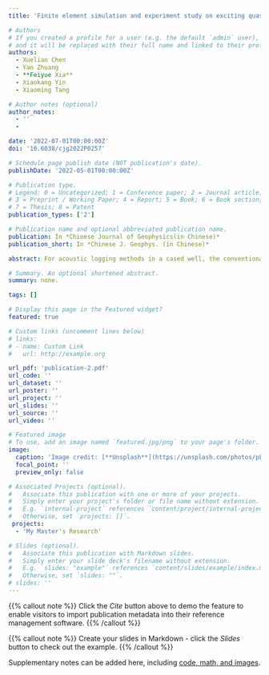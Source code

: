 ```yaml
---
title: 'Finite element simulation and experiment study on exciting quasi-SH wave circumferentially in the casing'

# Authors
# If you created a profile for a user (e.g. the default `admin` user), write the username (folder name) here
# and it will be replaced with their full name and linked to their profile.
authors:
  - Xuelian Chen
  - Yan Zhuang
  - **Feiyue Xia**
  - Xiaokang Yin
  - Xiaoming Tang

# Author notes (optional)
author_notes:
  - ''
  - 

date: '2022-07-01T00:00:00Z'
doi: '10.6038/cjg2022P0257'

# Schedule page publish date (NOT publication's date).
publishDate: '2022-05-01T00:00:00Z'

# Publication type.
# Legend: 0 = Uncategorized; 1 = Conference paper; 2 = Journal article;
# 3 = Preprint / Working Paper; 4 = Report; 5 = Book; 6 = Book section;
# 7 = Thesis; 8 = Patent
publication_types: ['2']

# Publication name and optional abbreviated publication name.
publication: In *Chinese Journal of Geophysics(in Chinese)*
publication_short: In *Chinese J. Geophys. (in Chinese)*

abstract: For acoustic logging methods in a cased well, the conventional working pattern is that the acoustic wave is excited in the mud and radiates into the casing, and then the casing wave is induced. This way is not eficient in heavy weight or gassy mud. This paper introduces the electromagnetic acoustic transducer (EMAT) based on Lorentz force mechanism into the cased well. The advantages of EMAT are that the quasi-SH waves can be induced in the casing directly without acoustic coupling between mud and casing. The quasi-SH waves are polarized in the axial direction and propagates circumferentially. Combining the COMSOL finite element simulation the Lorentz force type electromagnetic ultrasonic transducers are designed and optimized. Quasi SH0 and higher modes can be excited in the casing. The electromagnetic ultrasonic transducers based on the simulation results recorded the SH waves propagating circumferentially along the casing in the laboratory. In a well-bonded well, quasi-SH waves propagate along the casing circumferentially and leak energy into the cement behind the casing, and the leak quasi-SH waves can be reflected at the interface between cement and formation. Then the reflected waves can be coupled into the casing and received by the receivers. In hard and soft formation cased well models, the reflected waves are in opposite phases. Comparing with direct waves, the phase changes of reflected waves fully verify the propagation characteristics of quasi-SH waves.

# Summary. An optional shortened abstract.
summary: none.

tags: []

# Display this page in the Featured widget?
featured: true

# Custom links (uncomment lines below)
# links:
# - name: Custom Link
#   url: http://example.org

url_pdf: 'publication-2.pdf'
url_code: ''
url_dataset: ''
url_poster: ''
url_project: ''
url_slides: ''
url_source: ''
url_video: ''

# Featured image
# To use, add an image named `featured.jpg/png` to your page's folder.
image:
  caption: 'Image credit: [**Unsplash**](https://unsplash.com/photos/pLCdAaMFLTE)'
  focal_point: ''
  preview_only: false

# Associated Projects (optional).
#   Associate this publication with one or more of your projects.
#   Simply enter your project's folder or file name without extension.
#   E.g. `internal-project` references `content/project/internal-project/index.md`.
#   Otherwise, set `projects: []`.
 projects:
  - 'My Master's Research'

# Slides (optional).
#   Associate this publication with Markdown slides.
#   Simply enter your slide deck's filename without extension.
#   E.g. `slides: "example"` references `content/slides/example/index.md`.
#   Otherwise, set `slides: ""`.
# slides: ''
---
```


{{% callout note %}}
Click the _Cite_ button above to demo the feature to enable visitors to import publication metadata into their reference management software.
{{% /callout %}}

{{% callout note %}}
Create your slides in Markdown - click the _Slides_ button to check out the example.
{{% /callout %}}

Supplementary notes can be added here, including [code, math, and images](https://wowchemy.com/docs/writing-markdown-latex/).
